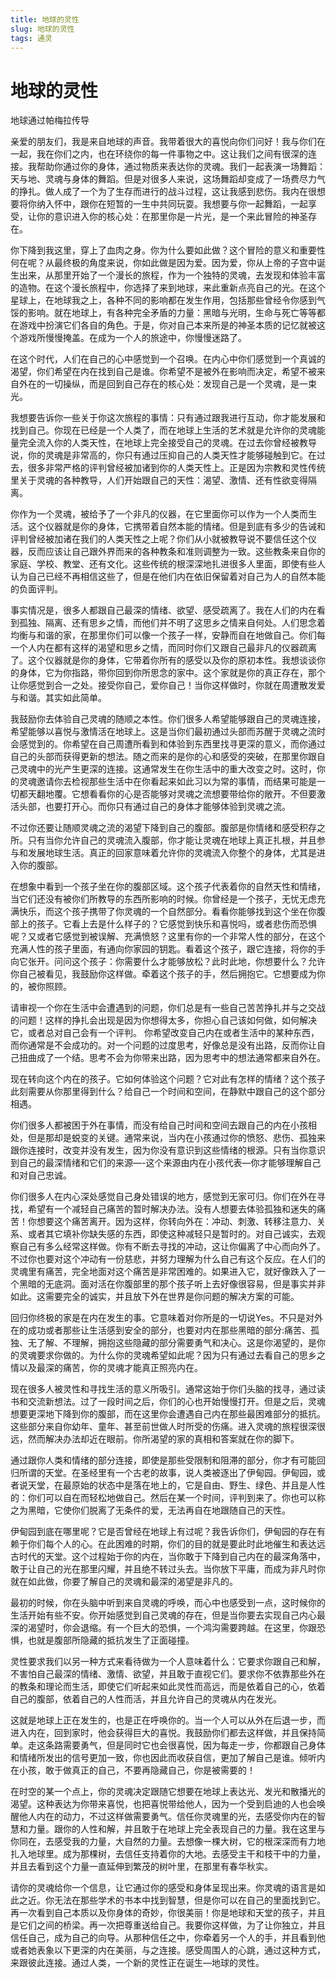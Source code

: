 ```yaml
--- 
title: 地球的灵性 
slug: 地球的灵性 
tags: 通灵 
--- 
```

# 地球的灵性

地球通过帕梅拉传导

亲爱的朋友们，我是来自地球的声音。我带着很大的喜悦向你们问好！我与你们在一起，我在你们之内，也在环绕你的每一件事物之中。这让我们之间有很深的连接。我帮助你通过你的身体，通过物质来表达你的灵魂。我们一起表演一场舞蹈：天与地、灵魂与身体的舞蹈。但是对很多人来说，这场舞蹈却变成了一场费尽力气的挣扎。做人成了一个为了生存而进行的战斗过程，这让我感到悲伤。我内在很想要将你纳入怀中，跟你在短暂的一生中共同玩耍。我想要与你一起舞蹈，一起享受，让你的意识进入你的核心处：在那里你是一片光，是一个来此冒险的神圣存在。

你下降到我这里，穿上了血肉之身。你为什么要如此做？这个冒险的意义和重要性何在呢？从最终极的角度来说，你如此做是因为爱。因为爱，你从上帝的子宫中诞生出来，从那里开始了一个漫长的旅程，作为一个独特的灵魂，去发现和体验丰富的造物。在这个漫长旅程中，你选择了来到地球，来此重新点亮自己的光。在这个星球上，在地球我之上，各种不同的影响都在发生作用，包括那些曾经令你感到气馁的影响。就在地球上，有各种完全矛盾的力量：黑暗与光明，生命与死亡等等都在游戏中扮演它们各自的角色。于是，你对自己本来所是的神圣本质的记忆就被这个游戏所慢慢掩盖。在成为一个人的旅途中，你慢慢迷路了。

在这个时代，人们在自己的心中感觉到一个召唤。在内心中你们感觉到一个真诚的渴望，你们希望在内在找到自己是谁。你希望不是被外在影响而决定，希望不被来自外在的一切操纵，而是回到自己存在的核心处：发现自己是一个灵魂，是一束光。

我想要告诉你一些关于你这次旅程的事情：只有通过跟我进行互动，你才能发展和找到自己。你现在已经是一个人类了，而在地球上生活的艺术就是允许你的灵魂能量完全流入你的人类天性，在地球上完全接受自己的灵魂。在过去你曾经被教导说，你的灵魂是非常高的，你只有通过压抑自己的人类天性才能够碰触到它。在过去，很多非常严格的评判曾经被加诸到你的人类天性上。正是因为宗教和灵性传统里关于灵魂的各种教导，人们开始跟自己的天性：渴望、激情、还有性欲变得隔离。

你作为一个灵魂，被给予了一个非凡的仪器，在它里面你可以作为一个人类而生活。这个仪器就是你的身体，它携带着自然本能的情绪。但是到底有多少的告诫和评判曾经被加诸在我们的人类天性之上呢？你们从小就被教导说不要信任这个仪器，反而应该让自己跟外界而来的各种教条和准则调整为一致。这些教条来自你的家庭、学校、教堂、还有文化。这些传统的根深深地扎进很多人里面，即使有些人认为自己已经不再相信这些了，但是在他们内在依旧保留着对自己为人的自然本能的负面评判。

事实情况是，很多人都跟自己最深的情绪、欲望、感受疏离了。我在人们的内在看到孤独、隔离、还有思乡之情，而他们并不明了这思乡之情来自何处。人们思念着均衡与和谐的家，在那里你们可以像一个孩子一样，安静而自在地做自己。你们每一个人内在都有这样的渴望和思乡之情，而同时你们又跟自己最非凡的仪器疏离了。这个仪器就是你的身体，它带着你所有的感受以及你的原初本性。我想谈谈你的身体，它为你指路，带你回到你所思念的家中。这个家就是你的真正存在，那个让你感觉到合一之处。接受你自己，爱你自己！当你这样做时，你就在周遭散发爱与和谐。其实如此简单。

我鼓励你去体验自己灵魂的随顺之本性。你们很多人希望能够跟自己的灵魂连接，希望能够以喜悦与激情活在地球上。这是当你们最初通过头部而苏醒于灵魂之流时会感觉到的。你希望在自己周遭所看到和体验到东西里找寻更深的意义，而你通过自己的头部而获得更新的想法。随之而来的是你的心和感受的突破，在那里你跟自己灵魂中的光产生更深的连接。这通常发生在你生活中的重大改变之时。这时，你的灵魂邀请你去检视那些生活中在你看起来如此习以为常的事情，而结果可能是一切都天翻地覆。它想看看你的心是否能够对灵魂之流想要带给你的敞开。不但要激活头部，也要打开心。而你只有通过自己的身体才能够体验到灵魂之流。

不过你还要让随顺灵魂之流的渴望下降到自己的腹部。腹部是你情绪和感受积存之所。只有当你允许自己的灵魂流入腹部，你才能让灵魂在地球上真正扎根，并且参与和发展地球生活。真正的回家意味着允许你的灵魂流入你整个的身体，尤其是进入你的腹部。

在想象中看到一个孩子坐在你的腹部区域。这个孩子代表着你的自然天性和情绪，当它们还没有被你们所教导的东西所影响的时候。你曾经是一个孩子，无忧无虑充满快乐，而这个孩子携带了你灵魂的一个自然部分。看看你能够找到这个坐在你腹部上的孩子。它看上去是什么样子的？它感觉到快乐和喜悦吗，或者悲伤而恐惧呢？又或者它感觉到被误解、充满愤怒？这里有你的一个非常人性的部分，在这个充满人性的孩子里面，有通向你家园的钥匙。看着这个孩子，跟它连接，将你的手向它张开。问问这个孩子：你需要什么才能够放松？此时此地，你想要什么？允许你自己被看见，我鼓励你这样做。牵着这个孩子的手，然后拥抱它。它想要成为你的，被你照顾。

请审视一个你在生活中会遭遇到的问题，你们总是有一些自己苦苦挣扎并与之交战的问题！这样的挣扎会出现是因为你想得太多，你担心自己该如何做，如何解决它，或者总对自己会有一个评判。 你希望改变自己内在或者生活中的某种东西，而你通常是不会成功的。对一个问题的过度思考，好像总是没有出路，反而你让自己扭曲成了一个结。思考不会为你带来出路，因为思考中的想法通常都来自外在。

现在转向这个内在的孩子。它如何体验这个问题？它对此有怎样的情绪？这个孩子此刻需要从你那里得到什么？给自己一个时间和空间，在静默中跟自己的这个部分相遇。

你们很多人都被困于外在事情，而没有给自己时间和空间去跟自己的内在小孩相处，但是那却是蜕变的关键。通常来说，当内在小孩通过你的愤怒、悲伤、孤独来跟你连接时，改变并没有发生，因为你没有意识到这些情绪的根源。只有当你意识到自己的最深情绪和它们的来源—-这个来源由内在小孩代表—你才能够理解自己和对自己忠诚。

你们很多人在内心深处感觉自己身处错误的地方，感觉到无家可归。你们在外在寻找，希望有一个减轻自己痛苦的暂时解决办法。没有人想要去体验孤独和迷失的痛苦！你想要这个痛苦离开。因为这样，你转向外在：冲动、刺激、转移注意力、关系、或者其它填补你缺失感的东西，即使这种减轻只是暂时的。对自己诚实，去观察自己有多么经常这样做。你有不断去寻找的冲动，这让你偏离了中心而向外了。不过你也要对这个冲动有一份慈悲，并努力理解为什么自己有这个反应。在人们的灵魂里有痛苦，完全地面对这个痛苦是非常困难的。如果进入它，就好像跌入了一个黑暗的无底洞。面对活在你腹部里的那个孩子听上去好像很容易，但是事实并非如此。这需要完全的诚实，并且放下外在世界是你问题的解决方案的可能。

回归你终极的家是在内在发生的事。它意味着对你所是的一切说Yes。不只是对外在的成功或者那些让生活感到安全的部分，也要对内在那些黑暗的部分:痛苦、孤独、无了解、不理解，拥抱这些隐藏的部分需要勇气和决心。这是你渴望的，是你的灵魂要求你做的。为什么你的灵魂希望如此呢？因为只有通过去看自己的思乡之情以及最深的痛苦，你的灵魂才能真正照亮内在。

现在很多人被灵性和寻找生活的意义所吸引。通常这始于你们头脑的找寻，通过读书和交流新想法。过了一段时间之后，你们的心也开始慢慢打开。但是之后，灵魂想要更深地下降到你的腹部，而在这里你会遭遇自己内在那些最困难部分的抵抗。这些部分来自你幼年、童年、甚至前世做人时所受的伤痛。进入灵魂的旅程很深很远，然而解决办法却近在眼前。你所渴望的家的真相和答案就在你的脚下。

通过跟你人类和情绪的部分连接，即使是那些受限制和阻滞的部分，你才有可能回归所谓的天堂。在圣经里有一个古老的故事，说人类被逐出了伊甸园。伊甸园，或者说天堂，在最原始的状态中是落在地上的，它是自由、野生、绿色、并且是人性的：你们可以自在而轻松地做自己。然后在某一个时间，评判到来了。你也可以称之为黑暗，它使你们脱离了无条件的爱，无法再自在地跟随自己的天性。

伊甸园到底在哪里呢？它是否曾经在地球上有过呢？我告诉你们，伊甸园的存在有赖于你们每个人的心。在此困难的时期，你们的目的就是要此时此地催生和表达远古时代的天堂。这个过程始于你的内在，当你敢于下降到自己内在的最深角落中，敢于让自己的光在那里闪耀，并且绝不转过头去。当你放下平庸，而成为非凡时你就在如此做，你要了解自己的灵魂和最深的渴望是非凡的。

最初的时候，你在头脑中听到来自灵魂的呼唤，而心中也感受到一点，这时候你的生活开始有些不安。你开始感觉到自己灵魂的存在，但是当你要去实现自己内心最深的渴望时，你会退缩。有一个巨大的恐惧，一个鸿沟需要跨越。在这里，你跟恐惧，也就是腹部所隐藏的抵抗发生了正面碰撞。

灵性要求我们以另一种方式来看待做为一个人意味着什么：它要求你跟自己和解，不害怕自己最深的情绪、激情、欲望，并且敢于直视它们。要求你不依靠那些外在的教条和理论而生活，即使它们听起来如此灵性而高远，而是依着自己的心，依着自己的腹部，依着自己的人性而活，并且允许自己的灵魂从内在发光。

这就是地球上正在发生的，也是正在呼唤你的。当一个人可以从外在后退一步，而进入内在，回到家时，他会获得巨大的喜悦。我鼓励你们都去这样做，并且保持简单。走这条路需要勇气，但是同时它也会很喜悦，因为每走一步，你都跟自己身体和情绪所发出的信号更加一致，你也因此而收获自信，更加了解自己是谁。倾听内在小孩，敢于做真正的自己，不要再隐藏自己，你是被需要的！

在时空的某一个点上，你的灵魂决定跟随它想要在地球上表达光、发光和散播光的渴望。这种表达为你带来喜悦，也把喜悦带给他人，因为一个受到启迪的人也会唤醒他人内在的动力，不过这样做需要勇气。信任你灵魂里的光，去感受你内在的智慧和力量。跟你的人性和解，并且敢于在地球上完全表现自己的力量。我在这里与你同在，去感受我的力量，大自然的力量。去想像一棵大树，它的根深深而有力地扎入地球里。成为那棵树，去信任支持着你的大地。去感受主干和枝干中的力量，并且去看到这个力量一直延伸到繁茂的树叶里，在那里有春华秋实。

请你的灵魂给你一个信息，让它通过你的感受和身体呈现出来。你灵魂的语言是如此之近。你无法在那些学术的书本中找到智慧，但是你可以在自己的里面找到它。再一次看到自己本质以及你身体的奇妙，你很美丽！你是地球和天堂的孩子，并且是它们之间的桥梁。再一次把尊重送给自己。我要你这样做，为了让你独立，并且信任自己，成为自己的向导。从那种信任之中，你牵着另一个人的手，并且看到他或者她表象以下更深的内在美丽，与之连接。感受周围人的心跳，通过这种方式，来跟彼此连接。通过人类，一个新的灵性正在诞生—地球的灵性。